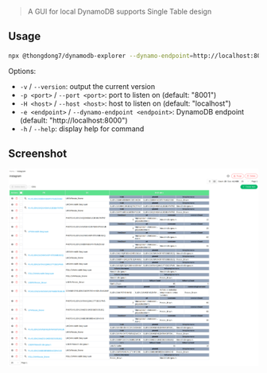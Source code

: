> A GUI for local DynamoDB supports Single Table design

## Usage

```bash
npx @thongdong7/dynamodb-explorer --dynamo-endpoint=http://localhost:8000
```

Options:

- `-v` / `--version`: output the current version
- `-p <port>` / `--port <port>`: port to listen on (default: "8001")
- `-H <host>` / `--host <host>`: host to listen on (default: "localhost")
- `-e <endpoint>` / `--dynamo-endpoint <endpoint>`: DynamoDB endpoint (default:
  "http://localhost:8000")
- `-h` / `--help`: display help for command

## Screenshot

![DynamoDB Explorer Screenshot](https://github.com/thongdong7/dynamodb-explorer/raw/main/docs/screenshot.png)
